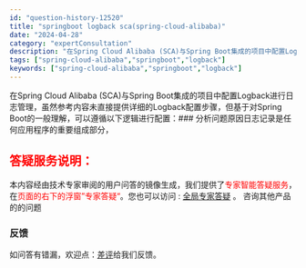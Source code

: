 ```yaml
---
id: "question-history-12520"
title: "springboot logback sca(spring-cloud-alibaba)"
date: "2024-04-28"
category: "expertConsultation"
description: "在Spring Cloud Alibaba (SCA)与Spring Boot集成的项目中配置Logback进行日志管理，虽然参考内容未直接提供详细的Logback配置步骤，但基于对Spring Boot的一般理解，可以遵循以下逻辑进行配置：### 分析问题原因日志记录是任何应用程序的重要组成部分，"
tags: ["spring-cloud-alibaba","springboot","logback"]
keywords: ["spring-cloud-alibaba","springboot","logback"]
---
```


在Spring Cloud Alibaba (SCA)与Spring Boot集成的项目中配置Logback进行日志管理，虽然参考内容未直接提供详细的Logback配置步骤，但基于对Spring Boot的一般理解，可以遵循以下逻辑进行配置：### 分析问题原因日志记录是任何应用程序的重要组成部分，
## <font color="#FF0000">答疑服务说明：</font> 

本内容经由技术专家审阅的用户问答的镜像生成，我们提供了<font color="#FF0000">专家智能答疑服务</font>，在<font color="#FF0000">页面的右下的浮窗”专家答疑“</font>。您也可以访问 : [全局专家答疑](https://opensource.alibaba.com/chatBot) 。 咨询其他产品的的问题

### 反馈
如问答有错漏，欢迎点：[差评](https://ai.nacos.io/user/feedbackByEnhancerGradePOJOID?enhancerGradePOJOId=12613)给我们反馈。
